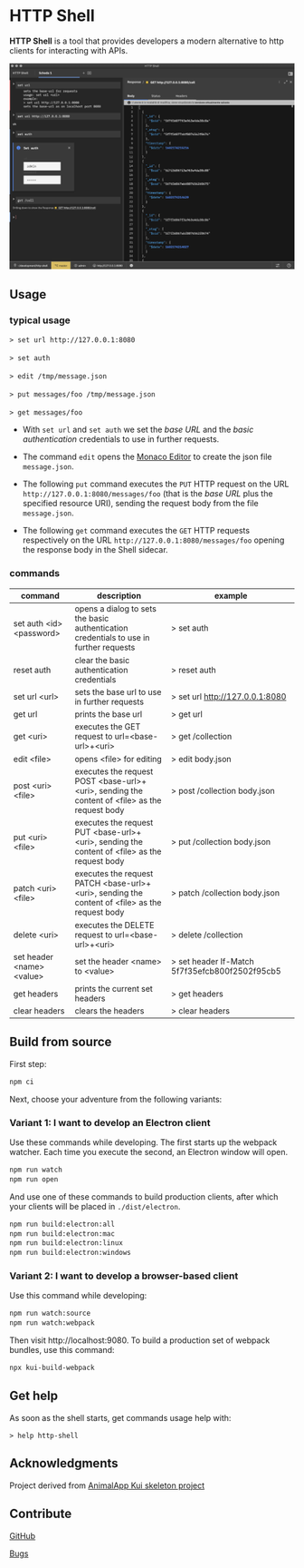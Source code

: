 # HTTP Shell

**HTTP Shell** is a tool that provides developers a modern alternative to http clients for interacting with APIs.

![HTTP Shell Image](./plugins/plugin-client-default/images/httpshellImage.png)

## Usage

### typical usage

```
> set url http://127.0.0.1:8080

> set auth

> edit /tmp/message.json

> put messages/foo /tmp/message.json

> get messages/foo
```

- With `set url` and `set auth` we set the *base URL* and the *basic authentication* credentials to use in further requests.

- The command `edit` opens the [Monaco Editor](https://github.com/Microsoft/monaco-editor) to create the json file `message.json`.

- The following `put` command executes the `PUT` HTTP request on the URL `http://127.0.0.1:8080/messages/foo` (that is the *base URL* plus the specified resource URI), sending the request body from the file `message.json`.

- The following `get` command executes the `GET` HTTP requests respectively on the URL `http://127.0.0.1:8080/messages/foo` opening the response body in the Shell sidecar.

### commands

| command | description | example
|---|---|---|
| set auth &lt;id&gt; &lt;password&gt; | opens a dialog to sets the basic authentication credentials to use in further requests | > set auth |
| reset auth | clear the basic authentication credentials | > reset auth |
| set url &lt;url&gt; | sets the base url to use in further requests | > set url http://127.0.0.1:8080 |
| get url | prints the base url | > get url |
| get &lt;uri&gt; | executes the GET request to url=&lt;base-url&gt;+&lt;uri&gt; | > get /collection |
| edit &lt;file&gt; | opens &lt;file&gt; for editing | > edit body.json |
| post &lt;uri&gt; &lt;file&gt; | executes the request POST &lt;base-url>+&lt;uri&gt;, sending the content of &lt;file&gt; as the request body | > post /collection body.json |
| put &lt;uri&gt; &lt;file&gt; | executes the request PUT &lt;base-url&gt;+&lt;uri&gt;, sending the content of &lt;file&gt; as the request body | > put /collection body.json |
| patch &lt;uri&gt; &lt;file&gt; | executes the request PATCH &lt;base-url&gt;+&lt;uri&gt;, sending the content of &lt;file&gt; as the request body | > patch /collection body.json |
| delete &lt;uri&gt; | executes the DELETE request to url=&lt;base-url&gt;+&lt;uri&gt; | > delete /collection |
| set header &lt;name&gt; &lt;value&gt; | set the header &lt;name&gt; to &lt;value&gt; | > set header If-Match 5f7f35efcb800f2502f95cb5 |
| get headers | prints the current set headers | > get headers |
| clear headers | clears the headers | > clear headers |

## Build from source

First step:

```sh
npm ci
```

Next, choose your adventure from the following variants:

### Variant 1: I want to develop an Electron client

Use these commands while developing. The first starts up the webpack
watcher. Each time you execute the second, an Electron window will
open.

```sh
npm run watch
npm run open
```

And use one of these commands to build production clients, after which
your clients will be placed in `./dist/electron`.

```sh
npm run build:electron:all
npm run build:electron:mac
npm run build:electron:linux
npm run build:electron:windows
```

### Variant 2: I want to develop a browser-based client

Use this command while developing:

```sh
npm run watch:source
npm run watch:webpack
```

Then visit http://localhost:9080. To build a production set of webpack
bundles, use this command:

```sh
npx kui-build-webpack
```

## Get help

As soon as the shell starts, get commands usage help with:

```
> help http-shell
```

## Acknowledgments

Project derived from [AnimalApp Kui skeleton project](https://github.com/IBM/kui/tree/master/docs/example/AnimalApp)

## Contribute

[GitHub](https://github.com/softinstigate/http-shell "HTTP Shell's GitHub page")

[Bugs](https://github.com/softinstigate/http-shell/issues/new "HTTP Shell's bug reporting page")
